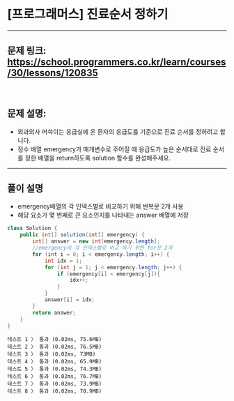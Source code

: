 # [프로그래머스] 진료순서 정하기

---

## 문제 링크: https://school.programmers.co.kr/learn/courses/30/lessons/120835

<br>

## 문제 설명:

- 외과의사 머쓱이는 응급실에 온 환자의 응급도를 기준으로 진료 순서를 정하려고 합니다. 
- 정수 배열 emergency가 매개변수로 주어질 때 응급도가 높은 순서대로 진료 순서를 정한 배열을 return하도록 solution 함수를 완성해주세요.
---

## 풀이 설명

- emergency배열의 각 인덱스별로 비교하기 위해 반복문 2개 사용
- 해당 요소가 몇 번째로 큰 요소인지를 나타내는 answer 배열에 저장


```java
class Solution {
    public int[] solution(int[] emergency) {
        int[] answer = new int[emergency.length];
        //emergency의 각 인덱스별로 비교 하기 위한 for문 2개
        for (int i = 0; i < emergency.length; i++) {
            int idx = 1;
            for (int j = 1; j < emergency.length; j++) {
                if (emergency[i] < emergency[j]){
                    idx++;
                }
            }
            answer[i] = idx;
        }
        return answer;
    }
}
```

```text
테스트 1 〉	통과 (0.02ms, 75.6MB)
테스트 2 〉	통과 (0.02ms, 76.5MB)
테스트 3 〉	통과 (0.02ms, 73MB)
테스트 4 〉	통과 (0.02ms, 65.9MB)
테스트 5 〉	통과 (0.02ms, 74.3MB)
테스트 6 〉	통과 (0.02ms, 76.7MB)
테스트 7 〉	통과 (0.02ms, 73.9MB)
테스트 8 〉	통과 (0.02ms, 70.9MB)
```